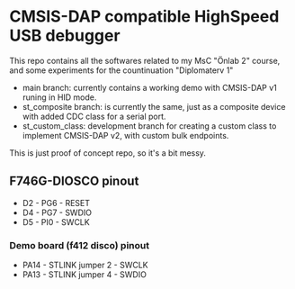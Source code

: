 # CMSIS-DAP compatible HighSpeed USB debugger

This repo contains all the softwares related to my MsC "Önlab 2" course, and some experiments for the countinuation "Diplomaterv 1"

* main branch: currently contains a working demo with CMSIS-DAP v1 runing in HID mode.
* st_composite branch: is currently the same, just as a composite device with added CDC class for a serial port.
* st_custom_class: development branch for creating a custom class to implement CMSIS-DAP v2, with custom bulk endpoints.

This is just proof of concept repo, so it's a bit messy.

## F746G-DIOSCO pinout

-  D2 - PG6 - RESET
-  D4 - PG7 - SWDIO
-  D5 - PI0 - SWCLK

### Demo board (f412 disco) pinout
-  PA14 - STLINK jumper 2 - SWCLK
-  PA13 - STLINK jumper 4 - SWDIO
